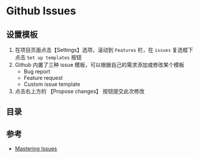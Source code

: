 # Github Issues

## 设置模板

1. 在项目页面点击【Settings】选项，滚动到 `Features` 栏，在 `issues` 复选框下点击 `Set up templates` 按钮
2. Github 内置了三种 issue 模板，可以根据自己的需求添加或修改某个模板
   * Bug report
   * Feature request
   * Custom issue template
3. 点击右上方的 【Propose changes】 按钮提交此次修改

## 目录

## 参考

* [Mastering Issues](https://guides.github.com/features/issues/)